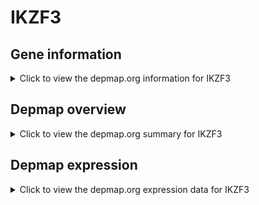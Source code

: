 <h1>IKZF3</h1>

<h2>Gene information</h2>
<details>
  <summary>Click to view the depmap.org information for IKZF3</summary>
  <iframe src="https://depmap.org/portal/gene/IKZF3?tab=about" style="border:none;width:100%;height:800px"></iframe>
</details>

<h2>Depmap overview</h2>
<details>
  <summary>Click to view the depmap.org summary for IKZF3</summary>
  <iframe src="https://depmap.org/portal/gene/IKZF3?tab=overview" style="border:none;width:100%;height:800px"></iframe>
</details>

<h2>Depmap expression</h2>
<details>
  <summary>Click to view the depmap.org expression data for IKZF3</summary>
  <iframe src="https://depmap.org/portal/gene/IKZF3?tab=characterization" style="border:none;width:100%;height:800px"></iframe>
</details>


<!--
<h2>Reactome Pathway diagram</h2>
<details>
  <summary>Click to view Reactome pathway for IKZF3</summary>
  PNAME
</details>
-->


